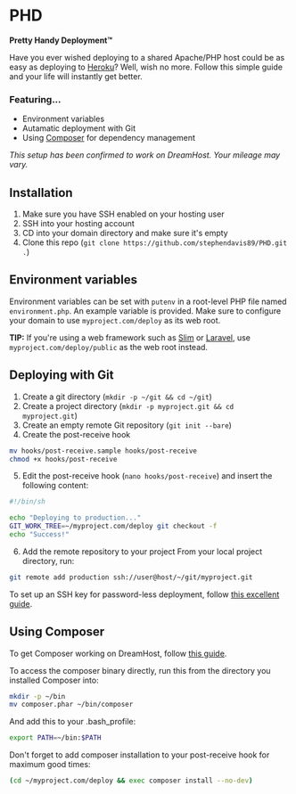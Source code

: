 # PHD

**Pretty Handy Deployment™**

Have you ever wished deploying to a shared Apache/PHP host could be as easy as deploying to [Heroku](https://www.heroku.com)? Well, wish no more. Follow this simple guide and your life will instantly get better.

### Featuring...
* Environment variables
* Autamatic deployment with Git
* Using [Composer](https://getcomposer.org/) for dependency management

_This setup has been confirmed to work on DreamHost. Your mileage may vary._

## Installation

1. Make sure you have SSH enabled on your hosting user
2. SSH into your hosting account
3. CD into your domain directory and make sure it's empty
4. Clone this repo (`git clone https://github.com/stephendavis89/PHD.git .`)

## Environment variables

Environment variables can be set with `putenv` in a root-level PHP file named `environment.php`. An example variable is provided. Make sure to configure your domain to use `myproject.com/deploy` as its web root.

**TIP:** If you're using a web framework such as [Slim](http://www.slimframework.com/) or [Laravel](http://laravel.com/), use `myproject.com/deploy/public` as the web root instead.

## Deploying with Git

1. Create a git directory (`mkdir -p ~/git && cd ~/git`)
2. Create a project directory (`mkdir -p myproject.git && cd myproject.git`)
3. Create an empty remote Git repository (`git init --bare`)
4. Create the post-receive hook
  ```sh
  mv hooks/post-receive.sample hooks/post-receive
  chmod +x hooks/post-receive
  ```

5. Edit the post-receive hook (`nano hooks/post-receive`) and insert the following content:
  ```sh
  #!/bin/sh

  echo "Deploying to production..."
  GIT_WORK_TREE=~/myproject.com/deploy git checkout -f
  echo "Success!"
  ```

6. Add the remote repository to your project
  From your local project directory, run:
  ```sh
  git remote add production ssh://user@host/~/git/myproject.git
  ```

To set up an SSH key for password-less deployment, follow [this excellent guide](https://www.digitalocean.com/community/articles/how-to-set-up-ssh-keys--2).

## Using Composer

To get Composer working on DreamHost, follow [this guide](https://github.com/Braunson/dreamhost-composer-install).

To access the composer binary directly, run this from the directory you installed Composer into:

```sh
mkdir -p ~/bin
mv composer.phar ~/bin/composer
```

And add this to your .bash_profile:

```sh
export PATH=~/bin:$PATH
```

Don't forget to add composer installation to your post-receive hook for maximum good times:

```sh
(cd ~/myproject.com/deploy && exec composer install --no-dev)
```

